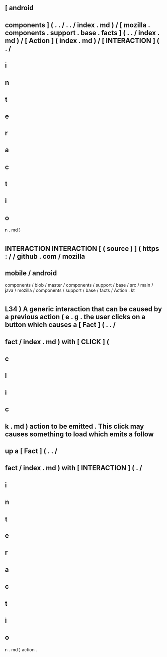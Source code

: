 [
android
-
components
]
(
.
.
/
.
.
/
index
.
md
)
/
[
mozilla
.
components
.
support
.
base
.
facts
]
(
.
.
/
index
.
md
)
/
[
Action
]
(
index
.
md
)
/
[
INTERACTION
]
(
.
/
-
i
-
n
-
t
-
e
-
r
-
a
-
c
-
t
-
i
-
o
-
n
.
md
)
#
INTERACTION
INTERACTION
[
(
source
)
]
(
https
:
/
/
github
.
com
/
mozilla
-
mobile
/
android
-
components
/
blob
/
master
/
components
/
support
/
base
/
src
/
main
/
java
/
mozilla
/
components
/
support
/
base
/
facts
/
Action
.
kt
#
L34
)
A
generic
interaction
that
can
be
caused
by
a
previous
action
(
e
.
g
.
the
user
clicks
on
a
button
which
causes
a
[
Fact
]
(
.
.
/
-
fact
/
index
.
md
)
with
[
CLICK
]
(
-
c
-
l
-
i
-
c
-
k
.
md
)
action
to
be
emitted
.
This
click
may
causes
something
to
load
which
emits
a
follow
-
up
a
[
Fact
]
(
.
.
/
-
fact
/
index
.
md
)
with
[
INTERACTION
]
(
.
/
-
i
-
n
-
t
-
e
-
r
-
a
-
c
-
t
-
i
-
o
-
n
.
md
)
action
.
